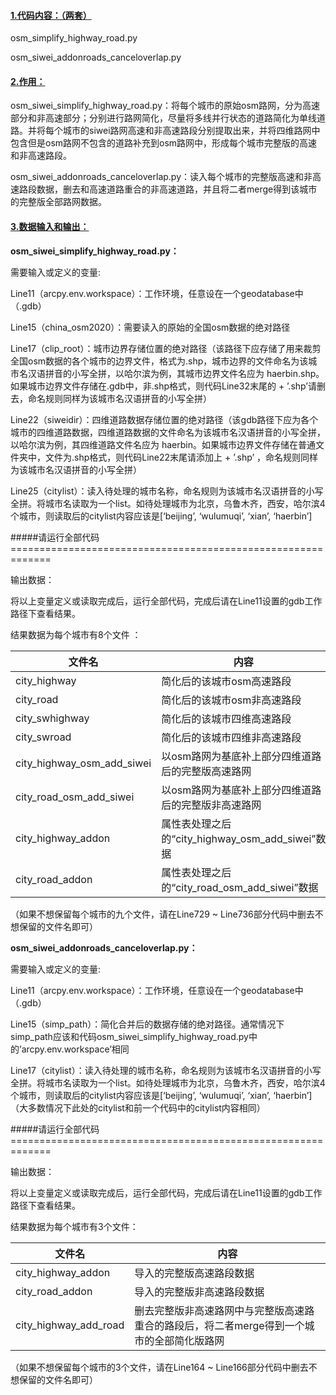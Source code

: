 #### <u>1.代码内容：（两套）</u>

osm_simplify_highway_road.py

osm_siwei_addonroads_canceloverlap.py

 

#### <u>2.作用：</u>

osm_siwei_simplify_highway_road.py：将每个城市的原始osm路网，分为高速部分和非高速部分；分别进行路网简化，尽量将多线并行状态的道路简化为单线道路。并将每个城市的siwei路网高速和非高速路段分别提取出来，并将四维路网中包含但是osm路网不包含的道路补充到osm路网中，形成每个城市完整版的高速和非高速路段。

osm_siwei_addonroads_canceloverlap.py：读入每个城市的完整版高速和非高速路段数据，删去和高速道路重合的非高速道路，并且将二者merge得到该城市的完整版全部路网数据。



#### <u>3.数据输入和输出：</u>

**osm_siwei_simplify_highway_road.py：**

需要输入或定义的变量:

Line11（arcpy.env.workspace）：工作环境，任意设在一个geodatabase中（.gdb）

Line15（china_osm2020）：需要读入的原始的全国osm数据的绝对路径

Line17（clip_root）：城市边界存储位置的绝对路径（该路径下应存储了用来裁剪全国osm数据的各个城市的边界文件，格式为.shp，城市边界的文件命名为该城市名汉语拼音的小写全拼，以哈尔滨为例，其城市边界文件名应为 haerbin.shp。如果城市边界文件存储在.gdb中，非.shp格式，则代码Line32末尾的 + ’.shp’请删去，命名规则同样为该城市名汉语拼音的小写全拼）

Line22（siweidir）：四维道路数据存储位置的绝对路径（该gdb路径下应为各个城市的四维道路数据，四维道路数据的文件命名为该城市名汉语拼音的小写全拼，以哈尔滨为例，其四维道路文件名应为 haerbin。如果城市边界文件存储在普通文件夹中，文件为.shp格式，则代码Line22末尾请添加上 + ’.shp’ ，命名规则同样为该城市名汉语拼音的小写全拼）

Line25（citylist）：读入待处理的城市名称，命名规则为该城市名汉语拼音的小写全拼。将城市名读取为一个list。如待处理城市为北京，乌鲁木齐，西安，哈尔滨4个城市，则读取后的citylist内容应该是[‘beijing’, ‘wulumuqi’, ‘xian’, ‘haerbin’]

\#####请运行全部代码=============================================================

输出数据：

将以上变量定义或读取完成后，运行全部代码，完成后请在Line11设置的gdb工作路径下查看结果。

结果数据为每个城市有8个文件 ：

| 文件名                     | 内容                                                |
| -------------------------- | --------------------------------------------------- |
| city_highway               | 简化后的该城市osm高速路段                           |
| city_road                  | 简化后的该城市osm非高速路段                         |
| city_swhighway             | 简化后的该城市四维高速路段                          |
| city_swroad                | 简化后的该城市四维非高速路段                        |
| city_highway_osm_add_siwei | 以osm路网为基底补上部分四维道路后的完整版高速路网   |
| city_road_osm_add_siwei    | 以osm路网为基底补上部分四维道路后的完整版非高速路网 |
| city_highway_addon         | 属性表处理之后的“city_highway_osm_add_siwei”数据    |
| city_road_addon            | 属性表处理之后的“city_road_osm_add_siwei”数据       |

（如果不想保留每个城市的九个文件，请在Line729 ~ Line736部分代码中删去不想保留的文件名即可）

 



**osm_siwei_addonroads_canceloverlap.py：**

需要输入或定义的变量:

Line11（arcpy.env.workspace）：工作环境，任意设在一个geodatabase中（.gdb）

Line15（simp_path）：简化合并后的数据存储的绝对路径。通常情况下simp_path应该和代码osm_siwei_simplify_highway_road.py中的’arcpy.env.workspace’相同

Line17（citylist）：读入待处理的城市名称，命名规则为该城市名汉语拼音的小写全拼。将城市名读取为一个list。如待处理城市为北京，乌鲁木齐，西安，哈尔滨4个城市，则读取后的citylist内容应该是[‘beijing’, ‘wulumuqi’, ‘xian’, ‘haerbin’] （大多数情况下此处的citylist和前一个代码中的citylist内容相同）

\#####请运行全部代码=============================================================

输出数据：

将以上变量定义或读取完成后，运行全部代码，完成后请在Line11设置的gdb工作路径下查看结果。

结果数据为每个城市有3个文件：

| 文件名                | 内容                                                         |
| --------------------- | ------------------------------------------------------------ |
| city_highway_addon    | 导入的完整版高速路段数据                                     |
| city_road_addon       | 导入的完整版非高速路段数据                                   |
| city_highway_add_road | 删去完整版非高速路网中与完整版高速路重合的路段后，将二者merge得到一个城市的全部简化版路网 |

（如果不想保留每个城市的3个文件，请在Line164 ~ Line166部分代码中删去不想保留的文件名即可）